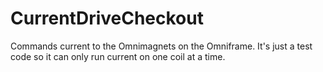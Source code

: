 # CurrentDriveCheckout
Commands current to the Omnimagnets on the Omniframe. It's just a test code so it can only run current on one coil at a time. 
